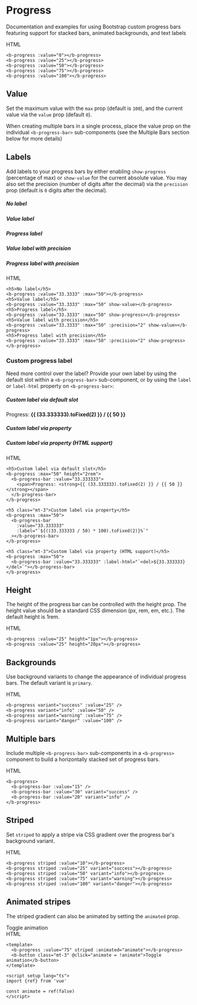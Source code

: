 # Progress

<div class="lead mb-5">

Documentation and examples for using Bootstrap custom progress bars featuring support for stacked bars, animated backgrounds, and text labels

</div>

<b-card no-body class="mb-5">
  <b-card-body>
    <b-progress :value="0" />
    <b-progress class="mt-3" :value="25" />
    <b-progress class="mt-3" :value="50" />
    <b-progress class="mt-3" :value="75" />
    <b-progress class="mt-3" :value="100" />
  </b-card-body>

  <div class="html">HTML</div>

  <b-card-body class="bg-body-tertiary">

```vue-html
<b-progress :value="0"></b-progress>
<b-progress :value="25"></b-progress>
<b-progress :value="50"></b-progress>
<b-progress :value="75"></b-progress>
<b-progress :value="100"></b-progress>
```

  </b-card-body>

</b-card>

## Value

Set the maximum value with the `max` prop (default is `100`), and the current value via the `value` prop (default `0`).

When creating multiple bars in a single process, place the value prop on the individual `<b-progress-bar>` sub-components (see the Multiple Bars section below for more details)

## Labels

Add labels to your progress bars by either enabling `show-progress` (percentage of max) or `show-value` for the current absolute value. You may also set the precision (number of digits after the decimal) via the `precision` prop (default is `0` digits after the decimal).

<b-card no-body class="mb-5">
  <b-card-body>
    <h5>No label</h5>
    <b-progress :value="33.3333" :max="50" class="mb-3"></b-progress>
    <h5>Value label</h5>
    <b-progress :value="33.3333" :max="50" show-value class="mb-3"></b-progress>
    <h5>Progress label</h5>
    <b-progress :value="33.3333" :max="50" show-progress class="mb-3"></b-progress>
    <h5>Value label with precision</h5>
    <b-progress :value="33.3333" :max="50" :precision="2" show-value class="mb-3"></b-progress>
    <h5>Progress label with precision</h5>
    <b-progress :value="33.3333" :max="50" :precision="2" show-progress class="mb-3"></b-progress>
  </b-card-body>

  <div class="html">HTML</div>

  <b-card-body class="bg-body-tertiary">

```vue-html
<h5>No label</h5>
<b-progress :value="33.3333" :max="50"></b-progress>
<h5>Value label</h5>
<b-progress :value="33.3333" :max="50" show-value></b-progress>
<h5>Progress label</h5>
<b-progress :value="33.3333" :max="50" show-progress></b-progress>
<h5>Value label with precision</h5>
<b-progress :value="33.3333" :max="50" :precision="2" show-value></b-progress>
<h5>Progress label with precision</h5>
<b-progress :value="33.3333" :max="50" :precision="2" show-progress></b-progress>
```

  </b-card-body>

</b-card>

### Custom progress label

Need more control over the label? Provide your own label by using the default slot within a `<b-progress-bar>` sub-component, or by using the `label` or `label-html` property on `<b-progress-bar>`:

<b-card no-body class="mb-5">
  <b-card-body>
    <h5>Custom label via default slot</h5>
    <b-progress :max="50" height="2rem">
      <b-progress-bar :value="33.333333">
        <span>Progress: <strong>{{ (33.333333).toFixed(2) }} / {{ 50 }}</strong></span>
      </b-progress-bar>
    </b-progress>
    <h5 class="mt-3">Custom label via property</h5>
    <b-progress :max="50">
      <b-progress-bar :value="33.333333" :label="`${((33.333333 / 50) * 100).toFixed(2)}%`"></b-progress-bar>
    </b-progress>
    <h5 class="mt-3">Custom label via property (HTML support)</h5>
    <b-progress :max="50">
      <b-progress-bar :value="33.333333" :label-html="`<del>${33.333333}</del>`"></b-progress-bar>
    </b-progress>
  </b-card-body>

  <div class="html">HTML</div>

  <b-card-body class="bg-body-tertiary">

```vue-html
<h5>Custom label via default slot</h5>
<b-progress :max="50" height="2rem">
  <b-progress-bar :value="33.333333">
    <span>Progress: <strong>{{ (33.333333).toFixed(2) }} / {{ 50 }}</strong></span>
  </b-progress-bar>
</b-progress>

<h5 class="mt-3">Custom label via property</h5>
<b-progress :max="50">
  <b-progress-bar
    :value="33.333333"
    :label="`${((33.333333 / 50) * 100).toFixed(2)}%`"
  ></b-progress-bar>
</b-progress>

<h5 class="mt-3">Custom label via property (HTML support)</h5>
<b-progress :max="50">
  <b-progress-bar :value="33.333333" :label-html="`<del>${33.333333}</del>`"></b-progress-bar>
</b-progress>
```

  </b-card-body>

</b-card>

## Height

The height of the progress bar can be controlled with the height prop. The height value should be a standard CSS dimension (px, rem, em, etc.). The default height is 1rem.

<b-card no-body class="mb-5">
  <b-card-body>
    <b-progress :value="25" height="1px"></b-progress>
    <b-progress class="mt-3" :value="25" height="20px"></b-progress>
  </b-card-body>

  <div class="html">HTML</div>

  <b-card-body class="bg-body-tertiary">

```vue-html
<b-progress :value="25" height="1px"></b-progress>
<b-progress :value="25" height="20px"></b-progress>
```

  </b-card-body>

</b-card>

## Backgrounds

Use background variants to change the appearance of individual progress bars. The default variant is `primary`.

<b-card no-body class="mb-5">
  <b-card-body>
    <b-progress variant="success" :value="25" />
    <b-progress class="mt-3" variant="info" :value="50" />
    <b-progress class="mt-3" variant="warning" :value="75" />
    <b-progress class="mt-3" variant="danger" :value="100" />
  </b-card-body>

  <div class="html">HTML</div>

  <b-card-body class="bg-body-tertiary">

```vue-html
<b-progress variant="success" :value="25" />
<b-progress variant="info" :value="50" />
<b-progress variant="warning" :value="75" />
<b-progress variant="danger" :value="100" />
```

  </b-card-body>

</b-card>

## Multiple bars

Include multiple `<b-progress-bar>` sub-components in a `<b-progress>` component to build a horizontally stacked set of progress bars.

<b-card no-body class="mb-5">
  <b-card-body>
    <b-progress>
      <b-progress-bar :value="15" />
      <b-progress-bar :value="30" variant="success" />
      <b-progress-bar :value="20" variant="info" />
    </b-progress>
  </b-card-body>

  <div class="html">HTML</div>

  <b-card-body class="bg-body-tertiary">

```vue-html
<b-progress>
  <b-progress-bar :value="15" />
  <b-progress-bar :value="30" variant="success" />
  <b-progress-bar :value="20" variant="info" />
</b-progress>
```

  </b-card-body>

</b-card>

## Striped

Set `striped` to apply a stripe via CSS gradient over the progress bar's background variant.

<b-card no-body class="mb-5">
  <b-card-body>
    <b-progress striped :value="10" />
    <b-progress striped class="mt-3" variant="success" :value="25" />
    <b-progress striped class="mt-3" variant="info" :value="50" />
    <b-progress striped class="mt-3" variant="warning" :value="75" />
    <b-progress striped class="mt-3" variant="danger" :value="100" />
  </b-card-body>

  <div class="html">HTML</div>

  <b-card-body class="bg-body-tertiary">

```vue-html
<b-progress striped :value="10"></b-progress>
<b-progress striped :value="25" variant="success"></b-progress>
<b-progress striped :value="50" variant="info"></b-progress>
<b-progress striped :value="75" variant="warning"></b-progress>
<b-progress striped :value="100" variant="danger"></b-progress>
```

  </b-card-body>

</b-card>

## Animated stripes

The striped gradient can also be animated by setting the `animated` prop.

<b-card no-body class="mb-5">
  <b-card-body>
    <b-progress :value="75" striped :animated="animate"></b-progress>
    <b-button class="mt-3" @click="animate = !animate">Toggle animation</b-button>
  </b-card-body>

  <div class="html">HTML</div>

  <b-card-body class="bg-body-tertiary">

```vue-html
<template>
  <b-progress :value="75" striped :animated="animate"></b-progress>
  <b-button class="mt-3" @click="animate = !animate">Toggle animation</b-button>
</template>

<script setup lang="ts">
import {ref} from 'vue'

const animate = ref(false)
</script>
```

  </b-card-body>

</b-card>

<ComponentReference :data="data"></ComponentReference>

<script setup lang="ts">
import {data} from '../../data/components/progress.data'
import ComponentReference from '../../components/ComponentReference.vue'
import {BButton, BProgressBar, BCard, BCardBody, BProgress} from 'bootstrap-vue-next'
import { ref } from 'vue';

const animate = ref(false);
</script>
